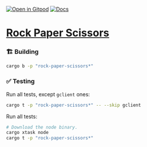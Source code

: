 [![Open in Gitpod](https://img.shields.io/badge/Open_in-Gitpod-white?logo=gitpod)](https://gitpod.io/#FOLDER=rock-paper-scissors/https://github.com/gear-foundation/dapps)
[![Docs](https://img.shields.io/github/actions/workflow/status/gear-foundation/dapps/contracts.yml?logo=rust&label=docs)](https://dapps.gear.rs/rock_paper_scissors_io)

# [Rock Paper Scissors](https://wiki.gear-tech.io/docs/examples/Gaming/rock-paper-scissors)

### 🏗️ Building

```sh
cargo b -p "rock-paper-scissors*"
```

### ✅ Testing

Run all tests, except `gclient` ones:
```sh
cargo t -p "rock-paper-scissors*" -- --skip gclient
```

Run all tests:
```sh
# Download the node binary.
cargo xtask node
cargo t -p "rock-paper-scissors*"
```
